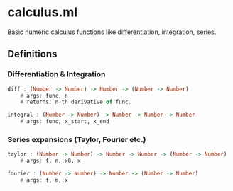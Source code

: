 # calculus.ml

Basic numeric calculus functions like differentiation, integration, series.


## Definitions

### Differentiation & Integration
```haskell
diff : (Number -> Number) -> Number -> (Number -> Number)
	# args: func, n
	# returns: n-th derivative of func.

```
```haskell
integral : (Number -> Number) -> Number -> Number -> Number
	# args: func, x_start, x_end

```
### Series expansions (Taylor, Fourier etc.)
```haskell
taylor : (Number -> Number) -> Number -> Number -> (Number -> Number)
	# args: f, n, x0, x

```
```haskell
fourier : (Number -> Number) -> Number -> (Number -> Number)
	# args: f, m, x

```

